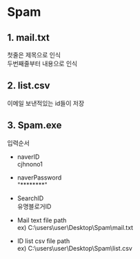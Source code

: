 # Spam
## 1. mail.txt

첫줄은 제목으로 인식  
두번째줄부터 내용으로 인식

## 2. list.csv

이메일 보낸적있는 id들이 저장

## 3. Spam.exe

입력순서

- naverID  
cjhnono1

- naverPassword  
"********"

- SearchID  
유명블로거ID

- Mail text file path  
ex) C:\users\user\Desktop\Spam\mail.txt

- ID list csv file path  
ex) C:\users\user\Desktop\Spam\list.csv
